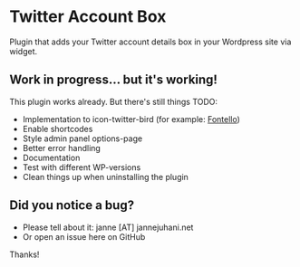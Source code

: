 # Twitter Account Box

Plugin that adds your Twitter account details box in your Wordpress site via widget.

## Work in progress... but it's working!

This plugin works already. But there's still things TODO:

* Implementation to icon-twitter-bird (for example: [Fontello](http://fontello.com/))
* Enable shortcodes
* Style admin panel options-page
* Better error handling
* Documentation
* Test with different WP-versions
* Clean things up when uninstalling the plugin

## Did you notice a bug?
* Please tell about it: janne [AT] jannejuhani.net
* Or open an issue here on GitHub

Thanks!
